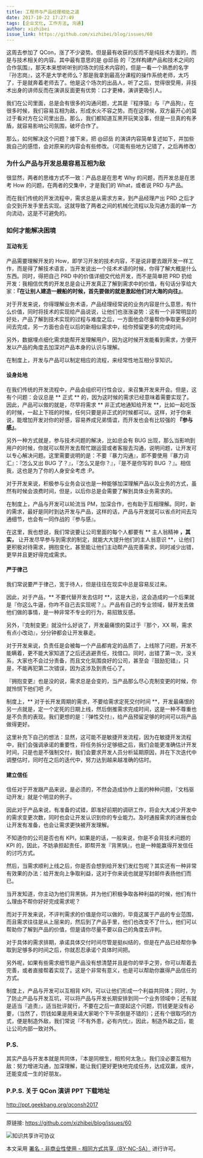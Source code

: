 ```yaml
---
title: 工程师与产品经理相处之道
date: 2017-10-22 17:27:49
tags: [企业文化, 工作方法, 沟通]
author: xizhibei
issue_link: https://github.com/xizhibei/blog/issues/60
---
```

<!-- en_title: how-engineer-and-product-mgr-get-along -->

这周去参加了 QCon，涨了不少姿势。但是最有收获的反而不是纯技术方面的，而是与技术相关的内容。其中最有意思的是 @邱岳 的『怎样构建产品和技术之间的合作氛围』，那天本来想听听别的场次的技术内容的，但是一看一个熟悉的名字『孙志岗』，这不是大学老师么？那是我拿到最高分课程的操作系统老师，太巧了，于是就奔着老师去了。他是这个场次的出品人，听了之后，觉得很受用，非技术出身的讲师反而在演讲反面更有优势：口才更棒，演讲更吸引人。

我们在公司里面，总是会有很多的沟通问题，尤其是『程序猿』与『产品狗』，在很多时候，我们容易互相为敌，形成水火不容之势。而在这时候，双方最开心的莫过于看对方在公司里出丑。那么，我们都知道互黑开玩笑没事，但是一旦真的有矛盾，就容易影响公司氛围，破坏合作了。

那么，如何解决这个问题？接下来，把 @邱岳 的演讲内容简单复述如下，并加些我自己的感悟，会对原来的内容会有些修改。（可能有些地方记错了，之后再修改）

### 为什么产品与开发总是容易互相为敌
很显然，两者的思维方式不一致：产品总是在思考 Why 的问题，而开发总是在思考 How 的问题，在两者的交集中，才是我们的 What，或者说 PRD 与产品。

而在我们传统的开发流程中，需求总是从需求方来，到产品经理产出 PRD 之后才会交到开发手里去实现。这就导致了两者之间的机械化流程以及沟通方面的单一方向流动，这是不可避免的。

### 如何才能解决困境

#### 互动有无
产品需要理解开发的 How，即学习开发的技术内容，不是说非要去跟开发一样工作，而是得了解技术语言，当开发说出一个技术术语的时候，你得了解大概是什么东西。同时，得把自己 PRD 中的价值详细交代给开发，而不是简单把 PRD 扔给开发：我相信优秀的开发总是会让开发真正了解到需求中的价值，有句话分享给大家：**『在让别人建造一艘船的时候，首先要做的就是激起他们对大海的向往』**。

对于开发来说，你得理解业务术语，产品经理经常说的业务内容是什么意思，有什么价值，同时将技术的实现给产品说说，让他们也涨涨姿势：这有一个非常明显的好处，产品了解到技术实现的过程与难度之后，一方面他会尽量帮你争取更多的时间去完成，另一方面也会在以后的新相似需求中，给你预留更多的完成时间。

另外，数据埋点细化需求能帮开发理解用户，因为这时候开发能看到需求，方便开发以产品的角度去加深对产品本身的认识与理解。

在制度上，开发与产品可以制定相应的流程，来经常性地互相分享知识。

#### 设身处地
在我们传统的开发流程中，产品会组织可行性会议，来召集开发来开会。但是，这有个问题：会议总是 ** 正式 ** 的，因为这时候的需求已经意味着需要实现了。因此，产品可以做的就是，尽早将需求 ** 非正式地通知给开发 **，比如一起吃饭的时候，一起上下班的时候，任何只要是非正式的时候都可以。这样，对于你来说，能增加开发对你的好感，容易养成兄弟情谊，而开发也会有比较强的 **『参与感』**。

另外一种方式就是，参与技术问题的解决，比如总会有 BUG 出现，那么当影响到用户的时候，你就可以帮开发去帮忙跟运营或者客服去沟通，说明问题，让开发可以专心解决问题。这里需要说明的是：不要『暴力沟通』，即不要使用『暴力词汇』：『怎么又出 BUG 了？』，『怎么又是你？』，『是不是你写的 BUG ？』。相信我，这也是为了你的人身安全考虑 :P。

对于开发来说，积极参与业务会议也是一种能够加深理解产品以及业务的方式，虽然有时候会浪费时间，但是，以后你总是会需要了解到具体业务需求的。

在制度上，产品与开发可以轮流当 PM，加深合作，也有助于互相理解。同时，新的需求，最好是同时到达开发与产品，这样的话，产品与开发就可以省点时间去沟通细节，也会有一同作战的『参与感』。

在这里，我也想说，我们常说要让公司里面的每个人都要有 ** 主人翁精神 **，其实，** 让开发尽早参与到需求的制定，就能大大提升他们的主人翁意识 **，让他们更积极对待需求，拥抱变化，甚至能让他们主动帮产品完善需求，同时减少出错，更早并且更好得完成需求。

#### 严于律己
我们常说要严于律己，宽于待人，但是往往在现实中总是容易反过来。

因此，对于产品，** 不要代替开发去估时 **，这是大忌，这会造成的一个后果就是『你这么牛逼，你咋不自己去实现呢？』。产品有自己的专业领域，替开发去做他们做的事情，是一种非常不专业的行为，易招致反感。

另外，『克制变更』就没什么好说了，开发最痛恨的莫过于『那个，XX 啊，需求有点小改动』，分分钟都会让开发暴走。

对于开发来说，负责任是会被每一个产品都肯定的品质了，上线除了问题，开发不能瞒着，更不能大家知道了之后还逃避责任，找借口。同时，出错了第一次，没关系，大家也不会过分责备，而且文化氛围良好的公司，甚至会『鼓励犯错』，只是，不能再犯第二次错误，因为这涉及到责任心了。

『拥抱变更』也是没的说，需求总是会变的，当产品那么尽心克制变更的时候，你就怜悯下他们吧 :P。

制度上，** 对于长开发周期的需求，不要给需求定死交付时间 **，开发最痛恨的另一点就是，定一个定死的日期上线，然后倒推需求完成时间，这是一种不尊重也是不负责的表现。我们更想的是：『弹性交付』，给产品预留足够的时间可以将产品做得更好。

这里补充下自己的想法：显然，这可能不是敏捷开发流程，因为在敏捷开发流程中，我们会强调承诺的重要性，将任务拆分足够细之后，我们会能更准确估计开发时间，只是也是不强制交付，我们会要求开发人员分析延期原因，并在下次迭代中调整估时，同时在之后的迭代中，努力达到越来越准确的估时。

#### 建立信任
信任对于开发跟产品来说，是必须的，不然会造成协作上面的种种问题，『文档驱动开发』就是个明显的例子。

因此对于产品来说，有准备的试错，即准好前期的调研工作，将会大大减少开发中的需求变更次数，同时也会让开发认识到你的专业能力。及时通报需求的进展也会让开发有准备，也会让需求更快被开发理解。

不知道你的公司是否也有 KPI，如果是的话，一般来说，你是不会背技术问题的 KPI 的，因此，不妨承担起责任，即帮开发『背黑锅』，也是一种能赢得开发信任的讨巧方式。

然后，当需求顺利上线之后，你是否会想到给开发们发红包呢？其实还有一种非常有效果的办法：给开发向上争取利益，这对于你来说也就是写封邮件表扬他们而已。

当开发知道，你主动为他们背黑锅，并为他们积极争取各种利益的时候，他们有什么理由不帮你好好完成需求呢？

而对于开发来说，不评判需求的价值是你可以做的，毕竟这属于产品的专业范围，而且需求往往是从上层来的，然后到了产品手里，他们也改变不了什么，他们可以帮助你了解到产品的价值，但是请你尽量不要以自己的角度去评判。

对于具体的需求排期，承诺具体交付时间尽管是挺纠结的，但是在产品已经帮你争取到足够多的时间之后，你就忍忍承诺个具体时间把。

另外呢，如果有些需求细节是产品没有想清楚并且是你的举手之劳，你可以帮着去完善，或者直接帮着实现了。这是个非常有意义，也是可以帮助你赢得产品信任的方式。

制度上，产品与开发可以互相背 KPI，可以让他们形成一个利益共同体；同时，为了防止产品与开发互坑，可以将产品与开发长期安排到同一个业务领域中；还有就是适当『追责』，适当批评就行，不要在之后一直提起这个问题，罚钱更是没有必要，（当然了，罚钱如果是用来请大家喝个下午茶倒是不错的）；还有个很取巧的方式，便是制造外敌，我们常说『不有外患，必有内忧』，因此，制造外敌之后，能让公司内部一致对外。

### P.S.
其实产品与开发本就是共同体，『本是同根生，相煎何太急』。我们没必要互相为敌：努力增进沟通，加深理解，能让我们更好更快地完成任务，达成双赢，或许，还能变成一生的好朋友。

### P.P.S. 关于 QCon 演讲 PPT 下载地址

http://ppt.geekbang.org/qconsh2017



***
原链接: https://github.com/xizhibei/blog/issues/60

![知识共享许可协议](https://i.creativecommons.org/l/by-nc-sa/4.0/88x31.png "署名 - 非商业性使用 - 相同方式共享（BY-NC-SA）")

本文采用 [署名 - 非商业性使用 - 相同方式共享（BY-NC-SA）](https://creativecommons.org/licenses/by-nc-sa/4.0/deed.zh) 进行许可。
